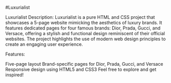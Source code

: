 #Luxurialist

Luxurialist
Description: Luxurialist is a pure HTML and CSS project that showcases a 5-page website mimicking the aesthetics of luxury brands. It features dedicated pages for four famous brands: Dior, Prada, Gucci, and Versace, offering a stylish and functional design reminiscent of their official websites. The project highlights the use of modern web design principles to create an engaging user experience.

Features:

Five-page layout
Brand-specific pages for Dior, Prada, Gucci, and Versace
Responsive design using HTML5 and CSS3
Feel free to explore and get inspired!

